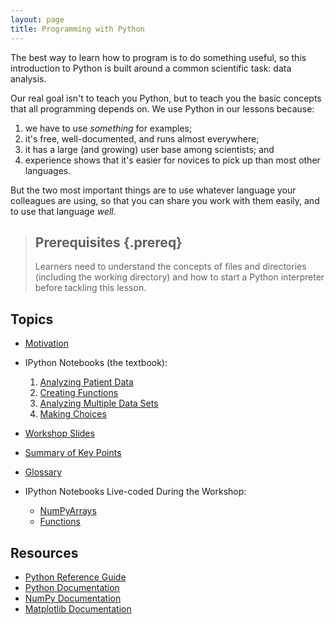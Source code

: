 ```yaml
---
layout: page
title: Programming with Python
---
```

The best way to learn how to program is to do something useful,
so this introduction to Python is built around a common scientific task:
data analysis.

Our real goal isn't to teach you Python,
but to teach you the basic concepts that all programming depends on.
We use Python in our lessons because:

1.  we have to use *something* for examples;
2.  it's free, well-documented, and runs almost everywhere;
3.  it has a large (and growing) user base among scientists; and
4.  experience shows that it's easier for novices to pick up than most other languages.

But the two most important things are
to use whatever language your colleagues are using,
so that you can share you work with them easily,
and to use that language *well*.

> ## Prerequisites {.prereq}
>
> Learners need to understand the concepts of files and directories
> (including the working directory) and how to start a Python
> interpreter before tackling this lesson.


## Topics

* [Motivation](motivation.html)

* IPython Notebooks (the textbook):

    1.  [Analyzing Patient Data](http://nbviewer.ipython.org/github/douglatornell/python-inflammation-2015-04-30-sfu/blob/gh-pages/01-numpy.ipynb)
    2.  [Creating Functions](http://nbviewer.ipython.org/github/douglatornell/python-inflammation-2015-04-30-sfu/blob/gh-pages/02-func.ipynb)
    3.  [Analyzing Multiple Data Sets](http://nbviewer.ipython.org/github/douglatornell/python-inflammation-2015-04-30-sfu/blob/gh-pages/03-loop.ipynb)
    4.  [Making Choices](http://nbviewer.ipython.org/github/douglatornell/python-inflammation-2015-04-30-sfu/blob/gh-pages/04-cond.ipynb)

* [Workshop Slides](workshop-slides.html)

* [Summary of Key Points](key-points.html)

* [Glossary](gloss.html)

* IPython Notebooks Live-coded During the Workshop:

    * [NumPyArrays](http://nbviewer.ipython.org/github/douglatornell/python-inflammation-2015-04-30-sfu/blob/gh-pages/NumPyArrays.ipynb)
    * [Functions](http://nbviewer.ipython.org/github/douglatornell/python-inflammation-2015-04-30-sfu/blob/gh-pages/Functions.ipynb)


## Resources

* [Python Reference Guide](python-ref-guide.html)
* [Python Documentation](https://docs.python.org/2.7/)
* [NumPy Documentation](http://docs.scipy.org/doc/numpy/reference/index.html)
* [Matplotlib Documentation](http://matplotlib.org/contents.html)
